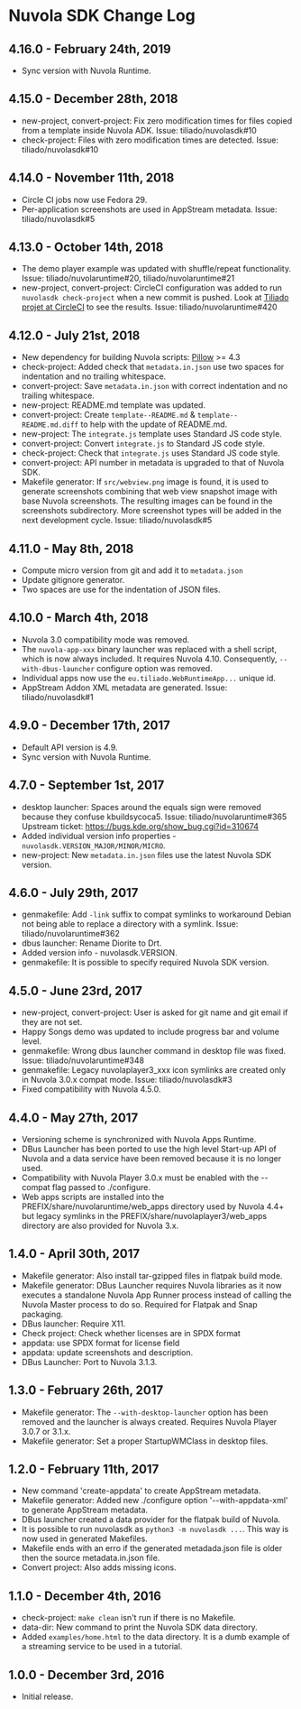 Nuvola SDK Change Log
=====================

4.16.0 - February 24th, 2019
----------------------------

* Sync version with Nuvola Runtime.

4.15.0 - December 28th, 2018
----------------------------

* new-project, convert-project: Fix zero modification times for files copied from a template inside Nuvola ADK.
  Issue: tiliado/nuvolasdk#10
* check-project: Files with zero modification times are detected. Issue: tiliado/nuvolasdk#10

4.14.0 - November 11th, 2018
----------------------------

* Circle CI jobs now use Fedora 29.
* Per-application screenshots are used in AppStream metadata. Issue: tiliado/nuvolasdk#5

4.13.0 - October 14th, 2018
---------------------------

* The demo player example was updated with shuffle/repeat functionality.
  Issue: tiliado/nuvolaruntime#20, tiliado/nuvolaruntime#21
* new-project, convert-project: CircleCI configuration was added to run `nuvolasdk check-project` when a new commit
  is pushed. Look at [Tiliado projet at CircleCI](https://circleci.com/gh/tiliado) to see the results.
  Issue: tiliado/nuvolaruntime#420

4.12.0 - July 21st, 2018
------------------------

* New dependency for building Nuvola scripts: [Pillow](https://pypi.org/project/Pillow/) >= 4.3
* check-project: Added check that `metadata.in.json` use two spaces for indentation and no trailing whitespace.
* convert-project: Save `metadata.in.json` with correct indentation and no trailing whitespace.
* new-project: README.md template was updated.
* convert-project: Create `template--README.md` & `template--README.md.diff` to help with the update of README.md.
* new-project: The `integrate.js` template uses Standard JS code style.
* convert-project: Convert `integrate.js` to Standard JS code style.
* check-project: Check that `integrate.js` uses Standard JS code style.
* convert-project: API number in metadata is upgraded to that of Nuvola SDK.
* Makefile generator: If `src/webview.png` image is found, it is used to generate screenshots combining that web view
  snapshot image with base Nuvola screenshots. The resulting images can be found in the screenshots subdirectory.
  More screenshot types will be added in the next development cycle. Issue: tiliado/nuvolasdk#5

4.11.0 - May 8th, 2018
----------------------

* Compute micro version from git and add it to `metadata.json`
* Update gitignore generator.
* Two spaces are use for the indentation of JSON files.

4.10.0 - March 4th, 2018
------------------------

* Nuvola 3.0 compatibility mode was removed.
* The `nuvola-app-xxx` binary launcher was replaced with a shell script, which is now always included.
  It requires Nuvola 4.10. Consequently, `--with-dbus-launcher` configure option was removed.
* Individual apps now use the `eu.tiliado.WebRuntimeApp...` unique id.
* AppStream Addon XML metadata are generated. Issue: tiliado/nuvolasdk#1

4.9.0 - December 17th, 2017
----------------------

  * Default API version is 4.9.
  * Sync version with Nuvola Runtime.

4.7.0 - September 1st, 2017
------------------------

  * desktop launcher: Spaces around the equals sign were removed because they confuse kbuildsycoca5.
    Issue: tiliado/nuvolaruntime#365 Upstream ticket: https://bugs.kde.org/show_bug.cgi?id=310674
  * Added individual version info properties - `nuvolasdk.VERSION_MAJOR/MINOR/MICRO`.
  * new-project: New `metadata.in.json` files use the latest Nuvola SDK version.

4.6.0 - July 29th, 2017
-----------------------

  * genmakefile: Add `-link` suffix to compat symlinks to workaround Debian not being able to replace a directory
    with a symlink. Issue: tiliado/nuvolaruntime#362
  * dbus launcher: Rename Diorite to Drt.
  * Added version info - nuvolasdk.VERSION.
  * genmakefile: It is possible to specify required Nuvola SDK version.

4.5.0 - June 23rd, 2017
-----------------------

  * new-project, convert-project: User is asked for git name and git email if they are not set.
  * Happy Songs demo was updated to include progress bar and volume level.
  * genmakefile: Wrong dbus launcher command in desktop file was fixed. Issue: tiliado/nuvolaruntime#348
  * genmakefile: Legacy nuvolaplayer3_xxx icon symlinks are created only in Nuvola 3.0.x compat mode.
    Issue: tiliado/nuvolasdk#3
  * Fixed compatibility with Nuvola 4.5.0.

4.4.0 - May 27th, 2017
----------------------

  * Versioning scheme is synchronized with Nuvola Apps Runtime.
  * DBus Launcher has been ported to use the high level Start-up API of Nuvola and a data service have been removed
    because it is no longer used.
  * Compatibility with Nuvola Player 3.0.x must be enabled with the --compat flag passed to ./configure.
  * Web apps scripts are installed into the PREFIX/share/nuvolaruntime/web_apps directory used by Nuvola 4.4+
    but legacy symlinks in the PREFIX/share/nuvolaplayer3/web_apps directory are also provided for Nuvola 3.x.

1.4.0 - April 30th, 2017
------------------------

  * Makefile generator: Also install tar-gzipped files in flatpak build mode.
  * Makefile generator: DBus Launcher requires Nuvola libraries as it now executes a standalone
    Nuvola App Runner process instead of calling the Nuvola Master process to do so. Required
    for Flatpak and Snap packaging.
  * DBus launcher: Require X11.
  * Check project: Check whether licenses are in SPDX format
  * appdata: use SPDX format for license field
  * appdata: update screenshots and description.
  * DBus Launcher: Port to Nuvola 3.1.3.

1.3.0 - February 26th, 2017
---------------------------

  * Makefile generator: The `--with-desktop-launcher` option has been removed and the launcher
    is always created. Requires Nuvola Player 3.0.7 or 3.1.x.
  * Makefile generator: Set a proper StartupWMClass in desktop files.

1.2.0 - February 11th, 2017
---------------------------

  * New command 'create-appdata' to create AppStream metadata.
  * Makefile generator: Added new ./configure option '--with-appdata-xml' to generate AppStream metadata.
  * DBus launcher created a data provider for the flatpak build of Nuvola.
  * It is possible to run nuvolasdk as `python3 -m nuvolasdk ...`. This way is now used in generated Makefiles.
  * Makefile ends with an erro if the generated metadada.json file is older then the source metadata.in.json file.
  * Convert project: Also adds missing icons.

1.1.0 - December 4th, 2016
--------------------------

  * check-project: `make clean` isn't run if there is no Makefile.
  * data-dir: New command to print the Nuvola SDK data directory.
  * Added `examples/home.html` to the data directory. It is a dumb
    example of a streaming service to be used in a tutorial.

1.0.0 - December 3rd, 2016
--------------------------

  * Initial release.
